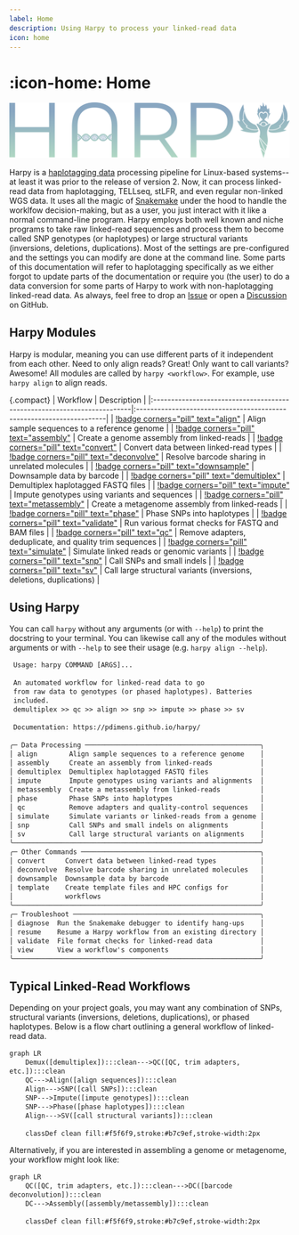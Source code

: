 ```yaml
---
label: Home
description: Using Harpy to process your linked-read data
icon: home
---
```


# :icon-home: Home

![](static/logo_trans.png)

Harpy is a [haplotagging data](inputdata.md) processing pipeline for Linux-based systems-- at least it
was prior to the release of version 2. Now, it can process linked-read data from haplotagging, TELLseq, stLFR, and
even regular non-linked WGS data. It uses all the magic of [Snakemake](https://snakemake.readthedocs.io/en/stable/)
under the hood to handle  the worklfow decision-making, but as a user, you just interact with it like a normal command-line 
program. Harpy employs both well known and niche programs to take raw linked-read sequences and process
them to become called SNP genotypes (or haplotypes) or large structural variants (inversions, deletions, duplications).
Most of the settings are pre-configured and the settings you can modify are done at the command line. Some parts of this documentation
will refer to haplotagging specifically as we either forgot to update parts of the documentation or require you (the user)
to do a data conversion for some parts of Harpy to work with non-haplotagging linked-read data. As always, feel free to drop
an [Issue](https://github.com/pdimens/harpy/issues/new/choose) or open a [Discussion](https://github.com/pdimens/harpy/discussions) on GitHub.

## Harpy Modules
Harpy is modular, meaning you can use different parts of it independent from each other. Need to only align reads?
Great! Only want to call variants? Awesome! All modules are called by `harpy <workflow>`. For example, use `harpy align` to align reads.

{.compact}
| Workflow                                                                | Description                                                          |
|:------------------------------------------------------------------------|:---------------------------------------------------------------------|
| [!badge corners="pill" text="align"](Workflows/Align/Align.md)          | Align sample sequences to a reference genome                         |
| [!badge corners="pill" text="assembly"](Workflows/assembly.md)          | Create a genome assembly from linked-reads                           |
| [!badge corners="pill" text="convert"](Workflows/convert.md)            | Convert data between linked-read types                               |
| [!badge corners="pill" text="deconvolve"](Workflows/deconvolve.md)      | Resolve barcode sharing in unrelated molecules                       |
| [!badge corners="pill" text="downsample"](Workflows/downsample.md)      | Downsample data by barcode                                           |
| [!badge corners="pill" text="demultiplex"](Workflows/demultiplex.md)    | Demultiplex haplotagged FASTQ files                                  |
| [!badge corners="pill" text="impute"](Workflows/impute.md)              | Impute genotypes using variants and sequences                        |
| [!badge corners="pill" text="metassembly"](Workflows/metassembly.md)    | Create a metagenome assembly from linked-reads                       |
| [!badge corners="pill" text="phase"](Workflows/phase.md)                | Phase SNPs into haplotypes                                           |
| [!badge corners="pill" text="validate"](Workflows/validate.md)          | Run various format checks for FASTQ and BAM files                    |
| [!badge corners="pill" text="qc"](Workflows/qc.md)                      | Remove adapters, deduplicate, and quality trim sequences             |
| [!badge corners="pill" text="simulate"](Workflows/Simulate/Simulate.md) | Simulate linked reads or genomic variants                            |
| [!badge corners="pill" text="snp"](Workflows/snp.md)                    | Call SNPs and small indels                                           |
| [!badge corners="pill" text="sv"](Workflows/SV/SV.md)                   | Call large structural variants (inversions, deletions, duplications) |

## Using Harpy
You can call `harpy` without any arguments (or with `--help`) to print the docstring to your terminal. You can likewise call any of the modules without arguments or with `--help` to see their usage  (e.g. `harpy align --help`).
``` harpy --help                                                      
 Usage: harpy COMMAND [ARGS]...                                            
                                                                
 An automated workflow for linked-read data to go  
 from raw data to genotypes (or phased haplotypes). Batteries   
 included.                                                      
 demultiplex >> qc >> align >> snp >> impute >> phase >> sv     
                                                                
 Documentation: https://pdimens.github.io/harpy/                
                                                                
╭─ Data Processing ────────────────────────────────────────────╮
│ align        Align sample sequences to a reference genome    │
│ assembly     Create an assembly from linked-reads            │
│ demultiplex  Demultiplex haplotagged FASTQ files             │
│ impute       Impute genotypes using variants and alignments  │
│ metassembly  Create a metassembly from linked-reads          │
│ phase        Phase SNPs into haplotypes                      │
│ qc           Remove adapters and quality-control sequences   │
│ simulate     Simulate variants or linked-reads from a genome │
│ snp          Call SNPs and small indels on alignments        │
│ sv           Call large structural variants on alignments    │
╰──────────────────────────────────────────────────────────────╯
╭─ Other Commands ─────────────────────────────────────────────╮
│ convert     Convert data between linked-read types           │
│ deconvolve  Resolve barcode sharing in unrelated molecules   │
│ downsample  Downsample data by barcode                       │
│ template    Create template files and HPC configs for        │
│             workflows                                        │
╰──────────────────────────────────────────────────────────────╯
╭─ Troubleshoot ───────────────────────────────────────────────╮
│ diagnose  Run the Snakemake debugger to identify hang-ups    │
│ resume    Resume a Harpy workflow from an existing directory │
│ validate  File format checks for linked-read data            │
│ view      View a workflow's components                       │
╰──────────────────────────────────────────────────────────────╯
```

## Typical Linked-Read Workflows
Depending on your project goals, you may want any combination of SNPs, structural
variants (inversions, deletions, duplications), or phased haplotypes. Below is a flow chart
outlining a general workflow of linked-read data.

```mermaid
graph LR
    Demux([demultiplex]):::clean--->QC([QC, trim adapters, etc.]):::clean
    QC--->Align([align sequences]):::clean
    Align--->SNP([call SNPs]):::clean
    SNP--->Impute([impute genotypes]):::clean
    SNP--->Phase([phase haplotypes]):::clean
    Align--->SV([call structural variants]):::clean

    classDef clean fill:#f5f6f9,stroke:#b7c9ef,stroke-width:2px
```

Alternatively, if you are interested in assembling a genome or metagenome, your workflow might look like:

```mermaid
graph LR
    QC([QC, trim adapters, etc.]):::clean--->DC([barcode deconvolution]):::clean
    DC--->Assembly([assembly/metassembly]):::clean

    classDef clean fill:#f5f6f9,stroke:#b7c9ef,stroke-width:2px
```